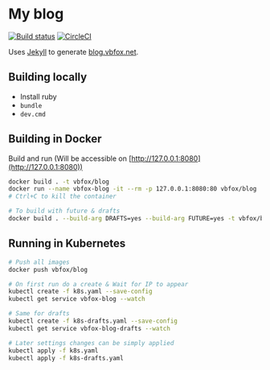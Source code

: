 # My blog

[![Build status](https://ci.appveyor.com/api/projects/status/f92nv0mkd85rxkjp/branch/master?svg=true)](https://ci.appveyor.com/project/vbfox/blog/branch/master)
[![CircleCI](https://circleci.com/gh/vbfox/blog/tree/master.svg?style=svg)](https://circleci.com/gh/vbfox/blog/tree/master)

Uses [Jekyll](https://jekyllrb.com) to generate [blog.vbfox.net](https://blog.vbfox.net).

## Building locally

* Install ruby
* `bundle`
* `dev.cmd`

## Building in Docker

Build and run (Will be accessible on [http://127.0.0.1:8080](http://127.0.0.1:8080))

```bash
docker build . -t vbfox/blog
docker run --name vbfox-blog -it --rm -p 127.0.0.1:8080:80 vbfox/blog
# Ctrl+C to kill the container

# To build with future & drafts
docker build . --build-arg DRAFTS=yes --build-arg FUTURE=yes -t vbfox/blog:drafts
```

## Running in Kubernetes

```bash
# Push all images
docker push vbfox/blog

# On first run do a create & Wait for IP to appear
kubectl create -f k8s.yaml --save-config
kubectl get service vbfox-blog --watch

# Same for drafts
kubectl create -f k8s-drafts.yaml --save-config
kubectl get service vbfox-blog-drafts --watch

# Later settings changes can be simply applied
kubectl apply -f k8s.yaml
kubectl apply -f k8s-drafts.yaml
```
